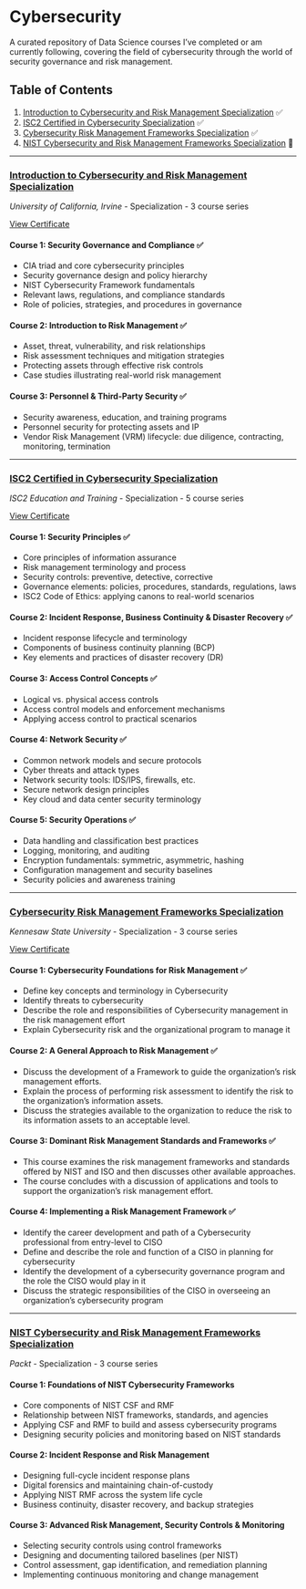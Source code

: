 # Cybersecurity
A curated repository of Data Science courses I’ve completed or am currently following, covering the field of cybersecurity through the world of security governance and risk management.

## Table of Contents
1. [Introduction to Cybersecurity and Risk Management Specialization](#introduction-to-cybersecurity-and-risk-management-specialization) ✅
2. [ISC2 Certified in Cybersecurity Specialization](#ics2-certified-in-cybersecurity-specialisation) ✅
3. [Cybersecurity Risk Management Frameworks Specialization](#cybersecurity-risk-management-frameworks-specialization) ✅
4. [NIST Cybersecurity and Risk Management Frameworks Specialization](#nist-cybersecurity-and-risk-management-frameworks-specialization) 🔄

---

### [Introduction to Cybersecurity and Risk Management Specialization](https://www.coursera.org/programs/data-science-school-qav8p/specializations/information-security)
*University of California, Irvine* - Specialization - 3 course series

[View Certificate](https://www.coursera.org/account/accomplishments/specialization/TNR9VXSBVERB)

#### Course 1: Security Governance and Compliance ✅
- CIA triad and core cybersecurity principles  
- Security governance design and policy hierarchy  
- NIST Cybersecurity Framework fundamentals  
- Relevant laws, regulations, and compliance standards  
- Role of policies, strategies, and procedures in governance  

#### Course 2: Introduction to Risk Management ✅
- Asset, threat, vulnerability, and risk relationships  
- Risk assessment techniques and mitigation strategies  
- Protecting assets through effective risk controls  
- Case studies illustrating real-world risk management  

#### Course 3: Personnel & Third-Party Security ✅
- Security awareness, education, and training programs  
- Personnel security for protecting assets and IP  
- Vendor Risk Management (VRM) lifecycle: due diligence, contracting, monitoring, termination  

---

### [ISC2 Certified in Cybersecurity Specialization](https://www.coursera.org/specializations/certified-in-cybersecurity)
*ISC2 Education and Training* - Specialization - 5 course series

[View Certificate](https://coursera.org/share/0b4ac863083fde1a02f6de5c1209fe0d)

#### Course 1: Security Principles ✅
- Core principles of information assurance  
- Risk management terminology and process  
- Security controls: preventive, detective, corrective  
- Governance elements: policies, procedures, standards, regulations, laws  
- ISC2 Code of Ethics: applying canons to real-world scenarios  

#### Course 2: Incident Response, Business Continuity & Disaster Recovery ✅
- Incident response lifecycle and terminology  
- Components of business continuity planning (BCP)  
- Key elements and practices of disaster recovery (DR)  

#### Course 3: Access Control Concepts ✅
- Logical vs. physical access controls  
- Access control models and enforcement mechanisms  
- Applying access control to practical scenarios  

#### Course 4: Network Security ✅
- Common network models and secure protocols  
- Cyber threats and attack types  
- Network security tools: IDS/IPS, firewalls, etc.  
- Secure network design principles  
- Key cloud and data center security terminology  

#### Course 5: Security Operations ✅
- Data handling and classification best practices  
- Logging, monitoring, and auditing  
- Encryption fundamentals: symmetric, asymmetric, hashing  
- Configuration management and security baselines  
- Security policies and awareness training

---
### [Cybersecurity Risk Management Frameworks Specialization](https://www.coursera.org/programs/data-science-school-qav8p/specializations/cybersecurity-risk-management-frameworks)
*Kennesaw State University* - Specialization - 3 course series

[View Certificate]()

#### Course 1: Cybersecurity Foundations for Risk Management ✅
- Define key concepts and terminology in Cybersecurity
- Identify threats to cybersecurity
- Describe the role and responsibilities of Cybersecurity management in the risk management effort
- Explain Cybersecurity risk and the organizational program to manage it

#### Course 2: A General Approach to Risk Management ✅
- Discuss the development of a Framework to guide the organization’s risk management efforts.
- Explain the process of performing risk assessment to identify the risk to the organization’s information assets.
- Discuss the strategies available to the organization to reduce the risk to its information assets to an acceptable level.

#### Course 3: Dominant Risk Management Standards and Frameworks ✅
- This course examines the risk management frameworks and standards offered by NIST and ISO and then discusses other available approaches.
- The course concludes with a discussion of applications and tools to support the organization’s risk management effort.

#### Course 4: Implementing a Risk Management Framework ✅
- Identify the career development and path of a Cybersecurity professional from entry-level to CISO
- Define and describe the role and function of a CISO in planning for cybersecurity
- Identify the development of a cybersecurity governance program and the role the CISO would play in it
- Discuss the strategic responsibilities of the CISO in overseeing an organization’s cybersecurity program

---

### [NIST Cybersecurity and Risk Management Frameworks Specialization](https://www.coursera.org/specializations/packt-nist-cybersecurity-and-risk-management-frameworks)
*Packt* - Specialization - 3 course series

#### Course 1: Foundations of NIST Cybersecurity Frameworks 
- Core components of NIST CSF and RMF  
- Relationship between NIST frameworks, standards, and agencies  
- Applying CSF and RMF to build and assess cybersecurity programs  
- Designing security policies and monitoring based on NIST standards  

#### Course 2: Incident Response and Risk Management
- Designing full-cycle incident response plans  
- Digital forensics and maintaining chain-of-custody  
- Applying NIST RMF across the system life cycle  
- Business continuity, disaster recovery, and backup strategies  

#### Course 3: Advanced Risk Management, Security Controls & Monitoring
- Selecting security controls using control frameworks  
- Designing and documenting tailored baselines (per NIST)  
- Control assessment, gap identification, and remediation planning  
- Implementing continuous monitoring and change management  

